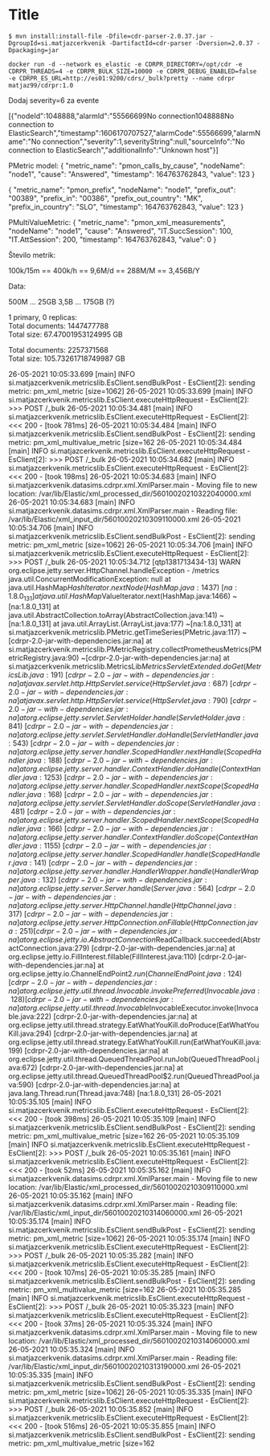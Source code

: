 # Title

```
$ mvn install:install-file -Dfile=cdr-parser-2.0.37.jar -DgroupId=si.matjazcerkvenik -DartifactId=cdr-parser -Dversion=2.0.37 -Dpackaging=jar
```



```
docker run -d --network es_elastic -e CDRPR_DIRECTORY=/opt/cdr -e CDRPR_THREADS=4 -e CDRPR_BULK_SIZE=10000 -e CDRPR_DEBUG_ENABLED=false -e CDRPR_ES_URL=http://es01:9200/cdrs/_bulk?pretty --name cdrpr matjaz99/cdrpr:1.0
```



Dodaj severity=6 za evente

[{"nodeId":1048888,"alarmId":"55566699No connection1048888No connection to ElasticSearch","timestamp":1606170707527,"alarmCode":55566699,"alarmName":"No connection","severity":1,severityString":null,"sourceInfo":"No connection to ElasticSearch","additionalInfo":"Unknown host"}]


PMetric model:
{
	"metric_name": "pmon_calls_by_cause",
	"nodeName": "node1",
	"cause": "Answered",
	"timestamp": 164763762843,
	"value": 123
}


{
	"metric_name": "pmon_prefix",
	"nodeName": "node1",
	"prefix_out": "00389",
	"prefix_in": "00386",
	"prefix_out_country": "MK",
	"prefix_in_country": "SLO",
	"timestamp": 164763762843,
	"value": 123
}


PMultiValueMetric:
{
	"metric_name": "pmon_xml_measurements",
	"nodeName": "node1",
	"cause": "Answered",
	"IT.SuccSession": 100,
	"IT.AttSession": 200,
	"timestamp": 164763762843,
	"value": 0
}





Število metrik:

100k/15m == 400k/h == 9,6M/d == 288M/M == 3,456B/Y

Data:

500M ... 25GB
3,5B ... 175GB (?)

1 primary, 0 replicas:  
Total documents: 1447477788  
Total size: 67.47001953124995 GB

Total documents: 2257371568  
Total size: 105.73261718749987 GB




26-05-2021 10:05:33.699 [main] INFO  si.matjazcerkvenik.metricslib.EsClient.sendBulkPost - EsClient[2]: sending metric: pm_xml_metric [size=1062]
26-05-2021 10:05:33.699 [main] INFO  si.matjazcerkvenik.metricslib.EsClient.executeHttpRequest - EsClient[2]: >>> POST /_bulk
26-05-2021 10:05:34.481 [main] INFO  si.matjazcerkvenik.metricslib.EsClient.executeHttpRequest - EsClient[2]: <<< 200 - [took 781ms]
26-05-2021 10:05:34.484 [main] INFO  si.matjazcerkvenik.metricslib.EsClient.sendBulkPost - EsClient[2]: sending metric: pm_xml_multivalue_metric [size=162
26-05-2021 10:05:34.484 [main] INFO  si.matjazcerkvenik.metricslib.EsClient.executeHttpRequest - EsClient[2]: >>> POST /_bulk
26-05-2021 10:05:34.682 [main] INFO  si.matjazcerkvenik.metricslib.EsClient.executeHttpRequest - EsClient[2]: <<< 200 - [took 198ms]
26-05-2021 10:05:34.683 [main] INFO  si.matjazcerkvenik.datasims.cdrpr.xml.XmlParser.main - Moving file to new location: /var/lib/Elastic/xml_processed_dir/56010020210322040000.xml
26-05-2021 10:05:34.683 [main] INFO  si.matjazcerkvenik.datasims.cdrpr.xml.XmlParser.main - Reading file: /var/lib/Elastic/xml_input_dir/56010020210309110000.xml
26-05-2021 10:05:34.706 [main] INFO  si.matjazcerkvenik.metricslib.EsClient.sendBulkPost - EsClient[2]: sending metric: pm_xml_metric [size=1062]
26-05-2021 10:05:34.706 [main] INFO  si.matjazcerkvenik.metricslib.EsClient.executeHttpRequest - EsClient[2]: >>> POST /_bulk
26-05-2021 10:05:34.712 [qtp1381713434-13] WARN  org.eclipse.jetty.server.HttpChannel.handleException - /metrics
java.util.ConcurrentModificationException: null
        at java.util.HashMap$HashIterator.nextNode(HashMap.java:1437) ~[na:1.8.0_131]
        at java.util.HashMap$ValueIterator.next(HashMap.java:1466) ~[na:1.8.0_131]
        at java.util.AbstractCollection.toArray(AbstractCollection.java:141) ~[na:1.8.0_131]
        at java.util.ArrayList.<init>(ArrayList.java:177) ~[na:1.8.0_131]
        at si.matjazcerkvenik.metricslib.PMetric.getTimeSeries(PMetric.java:117) ~[cdrpr-2.0-jar-with-dependencies.jar:na]
        at si.matjazcerkvenik.metricslib.PMetricRegistry.collectPrometheusMetrics(PMetricRegistry.java:90) ~[cdrpr-2.0-jar-with-dependencies.jar:na]
        at si.matjazcerkvenik.metricslib.MetricsLib$MetricsServletExtended.doGet(MetricsLib.java:191) ~[cdrpr-2.0-jar-with-dependencies.jar:na]
        at javax.servlet.http.HttpServlet.service(HttpServlet.java:687) ~[cdrpr-2.0-jar-with-dependencies.jar:na]
        at javax.servlet.http.HttpServlet.service(HttpServlet.java:790) ~[cdrpr-2.0-jar-with-dependencies.jar:na]
        at org.eclipse.jetty.servlet.ServletHolder.handle(ServletHolder.java:841) ~[cdrpr-2.0-jar-with-dependencies.jar:na]
        at org.eclipse.jetty.servlet.ServletHandler.doHandle(ServletHandler.java:543) ~[cdrpr-2.0-jar-with-dependencies.jar:na]
        at org.eclipse.jetty.server.handler.ScopedHandler.nextHandle(ScopedHandler.java:188) ~[cdrpr-2.0-jar-with-dependencies.jar:na]
        at org.eclipse.jetty.server.handler.ContextHandler.doHandle(ContextHandler.java:1253) ~[cdrpr-2.0-jar-with-dependencies.jar:na]
        at org.eclipse.jetty.server.handler.ScopedHandler.nextScope(ScopedHandler.java:168) ~[cdrpr-2.0-jar-with-dependencies.jar:na]
        at org.eclipse.jetty.servlet.ServletHandler.doScope(ServletHandler.java:481) ~[cdrpr-2.0-jar-with-dependencies.jar:na]
        at org.eclipse.jetty.server.handler.ScopedHandler.nextScope(ScopedHandler.java:166) ~[cdrpr-2.0-jar-with-dependencies.jar:na]
        at org.eclipse.jetty.server.handler.ContextHandler.doScope(ContextHandler.java:1155) ~[cdrpr-2.0-jar-with-dependencies.jar:na]
        at org.eclipse.jetty.server.handler.ScopedHandler.handle(ScopedHandler.java:141) ~[cdrpr-2.0-jar-with-dependencies.jar:na]
        at org.eclipse.jetty.server.handler.HandlerWrapper.handle(HandlerWrapper.java:132) ~[cdrpr-2.0-jar-with-dependencies.jar:na]
        at org.eclipse.jetty.server.Server.handle(Server.java:564) ~[cdrpr-2.0-jar-with-dependencies.jar:na]
        at org.eclipse.jetty.server.HttpChannel.handle(HttpChannel.java:317) ~[cdrpr-2.0-jar-with-dependencies.jar:na]
        at org.eclipse.jetty.server.HttpConnection.onFillable(HttpConnection.java:251) [cdrpr-2.0-jar-with-dependencies.jar:na]
        at org.eclipse.jetty.io.AbstractConnection$ReadCallback.succeeded(AbstractConnection.java:279) [cdrpr-2.0-jar-with-dependencies.jar:na]
        at org.eclipse.jetty.io.FillInterest.fillable(FillInterest.java:110) [cdrpr-2.0-jar-with-dependencies.jar:na]
        at org.eclipse.jetty.io.ChannelEndPoint$2.run(ChannelEndPoint.java:124) [cdrpr-2.0-jar-with-dependencies.jar:na]
        at org.eclipse.jetty.util.thread.Invocable.invokePreferred(Invocable.java:128) [cdrpr-2.0-jar-with-dependencies.jar:na]
        at org.eclipse.jetty.util.thread.Invocable$InvocableExecutor.invoke(Invocable.java:222) [cdrpr-2.0-jar-with-dependencies.jar:na]
        at org.eclipse.jetty.util.thread.strategy.EatWhatYouKill.doProduce(EatWhatYouKill.java:294) [cdrpr-2.0-jar-with-dependencies.jar:na]
        at org.eclipse.jetty.util.thread.strategy.EatWhatYouKill.run(EatWhatYouKill.java:199) [cdrpr-2.0-jar-with-dependencies.jar:na]
        at org.eclipse.jetty.util.thread.QueuedThreadPool.runJob(QueuedThreadPool.java:672) [cdrpr-2.0-jar-with-dependencies.jar:na]
        at org.eclipse.jetty.util.thread.QueuedThreadPool$2.run(QueuedThreadPool.java:590) [cdrpr-2.0-jar-with-dependencies.jar:na]
        at java.lang.Thread.run(Thread.java:748) [na:1.8.0_131]
26-05-2021 10:05:35.105 [main] INFO  si.matjazcerkvenik.metricslib.EsClient.executeHttpRequest - EsClient[2]: <<< 200 - [took 398ms]
26-05-2021 10:05:35.109 [main] INFO  si.matjazcerkvenik.metricslib.EsClient.sendBulkPost - EsClient[2]: sending metric: pm_xml_multivalue_metric [size=162
26-05-2021 10:05:35.109 [main] INFO  si.matjazcerkvenik.metricslib.EsClient.executeHttpRequest - EsClient[2]: >>> POST /_bulk
26-05-2021 10:05:35.161 [main] INFO  si.matjazcerkvenik.metricslib.EsClient.executeHttpRequest - EsClient[2]: <<< 200 - [took 52ms]
26-05-2021 10:05:35.162 [main] INFO  si.matjazcerkvenik.datasims.cdrpr.xml.XmlParser.main - Moving file to new location: /var/lib/Elastic/xml_processed_dir/56010020210309110000.xml
26-05-2021 10:05:35.162 [main] INFO  si.matjazcerkvenik.datasims.cdrpr.xml.XmlParser.main - Reading file: /var/lib/Elastic/xml_input_dir/56010020210314060000.xml
26-05-2021 10:05:35.174 [main] INFO  si.matjazcerkvenik.metricslib.EsClient.sendBulkPost - EsClient[2]: sending metric: pm_xml_metric [size=1062]
26-05-2021 10:05:35.174 [main] INFO  si.matjazcerkvenik.metricslib.EsClient.executeHttpRequest - EsClient[2]: >>> POST /_bulk
26-05-2021 10:05:35.282 [main] INFO  si.matjazcerkvenik.metricslib.EsClient.executeHttpRequest - EsClient[2]: <<< 200 - [took 107ms]
26-05-2021 10:05:35.285 [main] INFO  si.matjazcerkvenik.metricslib.EsClient.sendBulkPost - EsClient[2]: sending metric: pm_xml_multivalue_metric [size=162
26-05-2021 10:05:35.285 [main] INFO  si.matjazcerkvenik.metricslib.EsClient.executeHttpRequest - EsClient[2]: >>> POST /_bulk
26-05-2021 10:05:35.323 [main] INFO  si.matjazcerkvenik.metricslib.EsClient.executeHttpRequest - EsClient[2]: <<< 200 - [took 37ms]
26-05-2021 10:05:35.324 [main] INFO  si.matjazcerkvenik.datasims.cdrpr.xml.XmlParser.main - Moving file to new location: /var/lib/Elastic/xml_processed_dir/56010020210314060000.xml
26-05-2021 10:05:35.324 [main] INFO  si.matjazcerkvenik.datasims.cdrpr.xml.XmlParser.main - Reading file: /var/lib/Elastic/xml_input_dir/56010020210313190000.xml
26-05-2021 10:05:35.335 [main] INFO  si.matjazcerkvenik.metricslib.EsClient.sendBulkPost - EsClient[2]: sending metric: pm_xml_metric [size=1062]
26-05-2021 10:05:35.335 [main] INFO  si.matjazcerkvenik.metricslib.EsClient.executeHttpRequest - EsClient[2]: >>> POST /_bulk
26-05-2021 10:05:35.852 [main] INFO  si.matjazcerkvenik.metricslib.EsClient.executeHttpRequest - EsClient[2]: <<< 200 - [took 516ms]
26-05-2021 10:05:35.855 [main] INFO  si.matjazcerkvenik.metricslib.EsClient.sendBulkPost - EsClient[2]: sending metric: pm_xml_multivalue_metric [size=162


